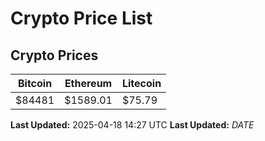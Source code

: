 # Crypto Price List

## Crypto Prices
| Bitcoin | Ethereum | Litecoin |
| ------- | -------- | -------- |
| $84481 | $1589.01 | $75.79 |
**Last Updated:** 2025-04-18 14:27 UTC
**Last Updated:** $DATE$
